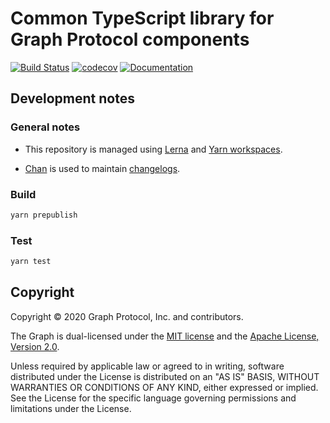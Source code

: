# Common TypeScript library for Graph Protocol components

[![Build Status](https://travis-ci.com/graphprotocol/common.svg?branch=master)](https://travis-ci.com/graphprotocol/common)
[![codecov](https://codecov.io/gh/graphprotocol/common/branch/master/graph/badge.svg)](https://codecov.io/gh/graphprotocol/common)
[![Documentation](https://img.shields.io/badge/API-documentation-brightgreen.svg)](https://graphprotocol.github.io/common/)

## Development notes

### General notes

- This repository is managed using [Lerna](https://lerna.js.org/) and [Yarn
  workspaces](https://classic.yarnpkg.com/en/docs/workspaces/).

- [Chan](https://github.com/geut/chan/tree/master/packages/chan) is used to
  maintain [changelogs](./packages/common/CHANGELOG.md).

### Build

```sh
yarn prepublish
```

### Test

```sh
yarn test
```

## Copyright

Copyright &copy; 2020 Graph Protocol, Inc. and contributors.

The Graph is dual-licensed under the [MIT license](LICENSE-MIT) and the
[Apache License, Version 2.0](LICENSE-APACHE).

Unless required by applicable law or agreed to in writing, software
distributed under the License is distributed on an "AS IS" BASIS, WITHOUT
WARRANTIES OR CONDITIONS OF ANY KIND, either expressed or implied. See the
License for the specific language governing permissions and limitations under
the License.
